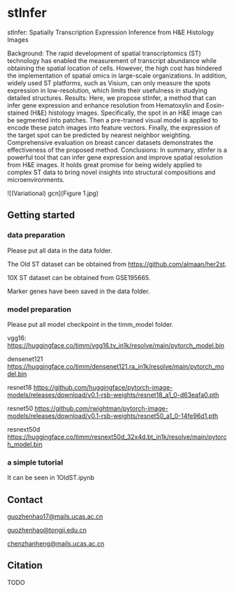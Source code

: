 # stInfer
stInfer: Spatially Transcription Expression Inference from H&E Histology Images 

Background: 
The rapid development of spatial transcriptomics (ST) technology has enabled the measurement of transcript abundance while obtaining the spatial location of cells. However, the high cost has hindered the implementation of spatial omics in large-scale organizations. In addition, widely used ST platforms, such as Visium, can only measure the spots expression in low-resolution, which limits their usefulness in studying detailed structures. 
Results: 
Here, we propose stInfer, a method that can infer gene expression and enhance resolution from Hematoxylin and Eosin-stained (H&E) histology images. Specifically, the spot in an H&E image can be segmented into patches. Then a pre-trained visual model is applied to encode these patch images into feature vectors. Finally, the expression of the target spot can be predicted by nearest neighbor weighting. Comprehensive evaluation on breast cancer datasets demonstrates the effectiveness of the proposed method.
Conclusions: 
In summary, stInfer is a powerful tool that can infer gene expression and improve spatial resolution from H&E images. It holds great promise for being widely applied to complex ST data to bring novel insights into structural compositions and microenvironments.

![(Variational) gcn](Figure 1.jpg)


## Getting started
### data preparation

Please put all data in the data folder.

The Old ST dataset can be obtained from https://github.com/almaan/her2st. 

10X ST dataset can be obtained from GSE195665. 

Marker genes have been saved in the data folder.


### model preparation

Please put all model checkpoint in the timm_model folder.

vgg16:
https://huggingface.co/timm/vgg16.tv_in1k/resolve/main/pytorch_model.bin 

densenet121
https://huggingface.co/timm/densenet121.ra_in1k/resolve/main/pytorch_model.bin 

resnet18
https://github.com/huggingface/pytorch-image-models/releases/download/v0.1-rsb-weights/resnet18_a1_0-d63eafa0.pth

resnet50
https://github.com/rwightman/pytorch-image-models/releases/download/v0.1-rsb-weights/resnet50_a1_0-14fe96d1.pth

resnext50d
https://huggingface.co/timm/resnext50d_32x4d.bt_in1k/resolve/main/pytorch_model.bin


### a simple tutorial
It can be seen in 1OldST.ipynb

## Contact

guozhenhao17@mails.ucas.ac.cn

guozhenhao@tongji.edu.cn

chenzhanheng@mails.ucas.ac.cn

## Citation

TODO
